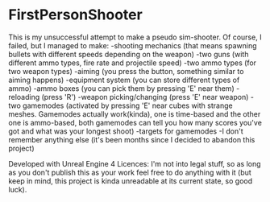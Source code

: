 # FirstPersonShooter

This is my unsuccessful attempt to make a pseudo sim-shooter. Of course, I failed, but I managed to make:
-shooting mechanics (that means spawning bullets with different speeds depending on the weapon)
-two guns (with different ammo types, fire rate and projectile speed)
-two ammo types (for two weapon types)
-aiming (you press the button, something similar to aiming happens)
-equipment system (you can store different types of ammo)
-ammo boxes (you can pick them by pressing 'E' near them)
-reloading (press 'R')
-weapon picking/changing (press 'E' near weapon)
-two gamemodes (activated by pressing 'E' near cubes with strange meshes. Gamemodes actually work(kinda), one is time-based and the other one is ammo-based, both gamemodes can tell you how many scores you've got and what was your longest shoot)
-targets for gamemodes
-I don't remember anything else (it's been months since I decided to abandon this project)


Developed with Unreal Engine 4
Licences: I'm not into legal stuff, so as long as you don't publish this as your work feel free to do anything with it (but keep in mind, this project is kinda unreadable at its current state, so good luck).
